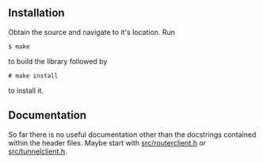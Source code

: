 ## Installation
Obtain the source and navigate to it's location. Run

```
$ make
```

to build the library followed by 

```
# make install
```

to install it.

## Documentation
So far there is no useful documentation other than the docstrings contained within the header files.
Maybe start with [src/routerclient.h](https://github.com/vapourismo/knxclient/blob/master/src/routerclient.h) or
[src/tunnelclient.h](https://github.com/vapourismo/knxclient/blob/master/src/tunnelclient.h).
